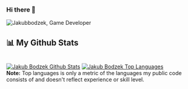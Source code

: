 ### Hi there 👋

![Jakubbodzek, Game Developer](http://test.getweb24.pl/jbodzek.svg)
<!--
**Jakubbodzek/Jakubbodzek** is a ✨ _special_ ✨ repository because its `README.md` (this file) appears on your GitHub profile.

Here are some ideas to get you started:

- 🔭 I’m currently working on ...
- 🌱 I’m currently learning ...
- 👯 I’m looking to collaborate on ...
- 🤔 I’m looking for help with ...
- 💬 Ask me about ...
- 📫 How to reach me: ...
- 😄 Pronouns: ...
- ⚡ Fun fact: ...
-->

## 📊 My Github Stats

  <br/>
    <a href="https://github.com/Jakubbodzek/github-readme-stats"><img alt="Jakub Bodzek Github Stats" src="https://github-readme-stats.vercel.app/api?username=Jakubbodzek&show_icons=true&count_private=true&theme=react&hide_border=true&bg_color=0D1117" /></a>
  <a href="https://github.com/Jakubbodzek/github-readme-stats"><img alt="Jakub Bodzek Top Languages" src="https://github-readme-stats.vercel.app/api/top-langs/?username=Jakubbodzek&langs_count=8&count_private=true&layout=compact&theme=react&hide_border=true&bg_color=0D1117" /></a>
  <br/>
  <b>Note:</b> Top languages is only a metric of the languages my public code consists of and doesn't reflect experience or skill level.


<br/>
<br/>
